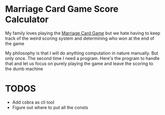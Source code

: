 # Marriage Card Game Score Calculator
My family loves playing the [Marriage Card Game](https://en.wikipedia.org/wiki/Marriage_(card_game)) but we hate having to keep track of the weird scoring system and determining who won at the end of the game

My philosophy is that I will do anything computation in nature manually. But only once. The second time I need a program. Here's the program to handle that and let us focus on purely playing the game and leave the scoring to the dumb machine


# TODOS
- Add cobra as cli tool
- Figure out where to put all the consts
